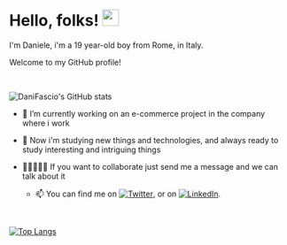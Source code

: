 # Hello, folks! <img src="https://raw.githubusercontent.com/MartinHeinz/MartinHeinz/master/wave.gif" width="30px">

I'm Daniele, i'm a 19 year-old boy from Rome, in Italy.
&nbsp;

Welcome to my GitHub profile!

&nbsp;

![DaniFascio's GitHub stats](https://github-readme-stats.vercel.app/api?username=DaniFascio&show_icons=true&theme=nightowl)
&nbsp;

<!-- Icons -->
[1.2]: http://i.imgur.com/wWzX9uB.png (twitter icon without padding)
[2.2]: https://i.imgur.com/IyWghfK.png (LinkedIn icon without padding)

<!-- Links to your social media accounts -->

[1]: https://twitter.com/daniele_fasciani
[2]: https://www.linkedin.com/in/daniele-fasciani/


<!-- <img align="center" src="https://github-readme-stats.vercel.app/api/<CARD_TYPE>/?username=<DaniFascio>&theme=<THEME_NAME>" /> -->

- 🔭 I’m currently working on an e-commerce project in the company where i work
- 📖 Now i'm studying new things and technologies, and always ready to study interesting and intriguing things
- 👨🏻‍🤝‍👨🏻 If you want to collaborate just send me a message and we can talk about it
    
    
    - 📫 You can find me on [![Twitter][1.2]][1], or on [![LinkedIn][2.2]][2].

<!-- Icons -->

[1.2]: http://i.imgur.com/wWzX9uB.png (twitter icon without padding)
[2.2]: https://i.imgur.com/IyWghfK.png (LinkedIn icon without padding)

<!-- Links to your social media accounts -->

[1]: https://twitter.com/daniele_fasciani
[2]: https://www.linkedin.com/in/daniele-fasciani/
&nbsp;

   
[![Top Langs](https://github-readme-stats.vercel.app/api/top-langs/?username=DaniFascio&layout=compact)](https://github.com/DaniFascio/github-readme-stats)

